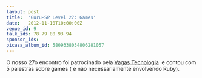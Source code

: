 ```yaml
---
layout: post
title:  'Guru-SP Level 27: Games'
date:   2012-11-10T10:00:00Z
venue_id: 9
talk_ids: 78 79 80 93 94
sponsor_ids: 
picasa_album_id: 5809338034806281057
---
```


<p>O nosso 27o encontro foi patrocinado pela <a href="http://www.vagas.com.br">Vagas Tecnologia</a>&nbsp; e contou com 5 palestras sobre games ( e n&atilde;o necessariamente envolvendo Ruby).</p>

